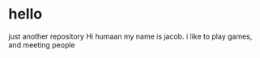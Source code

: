 # hello
just another repository
Hi humaan
my name is jacob. i like to play games, and meeting people
